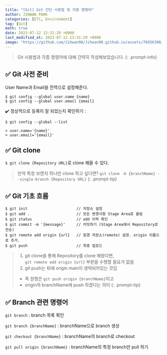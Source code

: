```yaml
---
title: "[Git] Git 간단 사용법 및 각종 명령어"
author: JIHWAN PARK
categories: [ETC, Environment]
tag: [Git]
math: true
date: 2023-07-12 13:31:29 +0900
last_modified_at: 2023-07-12 13:31:29 +0900
image: "https://github.com/Jihwan98/Jihwan98.github.io/assets/76936390/6250ecac-66f7-4462-8d0f-5689b9e858c6"
---
```

> Git 사용법과 각종 명령어에 대해 간략히 작성해보았습니다.
{: .prompt-info}

## ✅ Git 사전 준비
User Name과 Email을 전역으로 설정해준다.
```
$ git config --global user.name {name}
$ git config --global user.email {email}
```

✔️ 정상적으로 등록이 잘 되었는지 확인하기
: 

```
$ git config --global --list

> user.name='{name}'
> user.email='{email}'
```

## ✅ Git clone
`$ git clone {Repository URL}`로 clone 해올 수 있다.

> 만약 특정 브랜치 하나만 clone 하고 싶다면?
> `git clone -b {branchName} --single-branch {Repository URL}`
{: .prompt-tip}

## ✅ Git 기초 흐름

```
$ git init                      // 저장소 설정
$ git add .                     // 모든 변경사항 Stage Area로 올림
$ git status                    // add 이력 확인
$ git commit -m '{message}'     // 커밋하기 (Stage Area에서 Repository로 전송)
$ git remote add origin {url}   // 원경 저장소(remote) 설정. origin 이름으로 추가.
$ git push                      // 최종 업로드
```

> 1. git clone을 통해 Repository를 clone 해왔다면,  
`git remote add origin {url}` 부분을 수행할 필요가 없음
> 2. git push는 뒤에 origin main이 생략되어있는 것임
>   - 즉 원형은 `git push origin {branchName}`이고
>   - origin의 branchName에 push 하겠다는 의미
{: .prompt-tip}


## ✅ Branch 관련 명령어
`git branch`
: branch 목록 확인

`git branch {branchName}`
: branchName으로 branch 생성

`git checkout {branchName}`
: branchName의 branch로 checkout

`git pull origin {branchName}`
: branchName의 특정 branch만 pull 하기